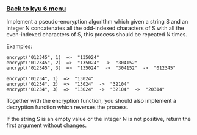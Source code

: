 ### [Back to kyu 6 menu](../)<br>
Implement a pseudo-encryption algorithm which given a string S and an integer N concatenates all the odd-indexed characters of S with all the even-indexed characters of S, this process should be repeated N times.

Examples:
```
encrypt("012345", 1)  =>  "135024"
encrypt("012345", 2)  =>  "135024"  ->  "304152"
encrypt("012345", 3)  =>  "135024"  ->  "304152"  ->  "012345"

encrypt("01234", 1)  =>  "13024"
encrypt("01234", 2)  =>  "13024"  ->  "32104"
encrypt("01234", 3)  =>  "13024"  ->  "32104"  ->  "20314"
```
Together with the encryption function, you should also implement a decryption function which reverses the process.

If the string S is an empty value or the integer N is not positive, return the first argument without changes.